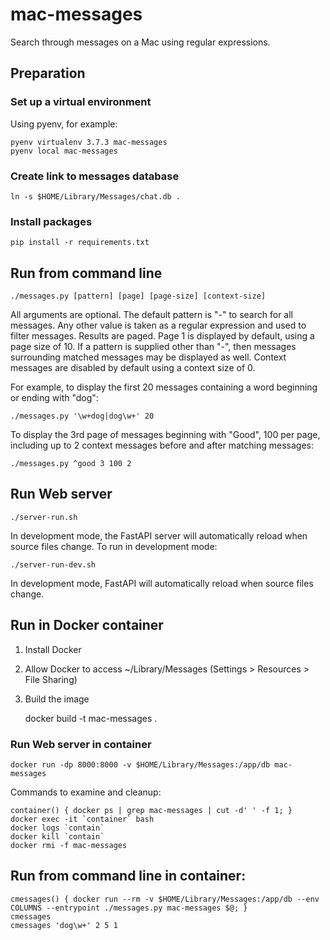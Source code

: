 # mac-messages
Search through messages on a Mac using regular expressions.

## Preparation

### Set up a virtual environment

Using pyenv, for example:

    pyenv virtualenv 3.7.3 mac-messages
    pyenv local mac-messages

### Create link to messages database

    ln -s $HOME/Library/Messages/chat.db .

### Install packages

    pip install -r requirements.txt

## Run from command line

    ./messages.py [pattern] [page] [page-size] [context-size]

All arguments are optional.  The default pattern is "-" to search for all messages.
Any other value is taken as a regular expression and used to filter messages.
Results are paged.  Page 1 is displayed by default, using a page size of 10.  If
a pattern is supplied other than "-", then messages surrounding matched messages
may be displayed as well.  Context messages are disabled by default using a context
size of 0.

For example, to display the first 20 messages containing a word beginning or ending
with "dog":

    ./messages.py '\w+dog|dog\w+' 20

To display the 3rd page of messages beginning with "Good", 100 per page, including
up to 2 context messages before and after matching messages:

    ./messages.py ^good 3 100 2

## Run Web server

    ./server-run.sh

In development mode, the FastAPI server will automatically reload when source files
change.  To run in development mode:

    ./server-run-dev.sh

In development mode, FastAPI will automatically reload when source files change.


## Run in Docker container

1. Install Docker
2. Allow Docker to access ~/Library/Messages (Settings > Resources > File Sharing)
3. Build the image


    docker build -t mac-messages .

### Run Web server in container

    docker run -dp 8000:8000 -v $HOME/Library/Messages:/app/db mac-messages

Commands to examine and cleanup:

    container() { docker ps | grep mac-messages | cut -d' ' -f 1; }
    docker exec -it `container` bash
    docker logs `contain`
    docker kill `contain`
    docker rmi -f mac-messages

## Run from command line in container:

    cmessages() { docker run --rm -v $HOME/Library/Messages:/app/db --env COLUMNS --entrypoint ./messages.py mac-messages $@; }
    cmessages
    cmessages 'dog\w+' 2 5 1
